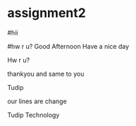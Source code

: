 # assignment2
#hii

#hw r u?
Good Afternoon
Have a nice day

Hw r u?

thankyou and same to you

Tudip

our lines are change

Tudip Technology

